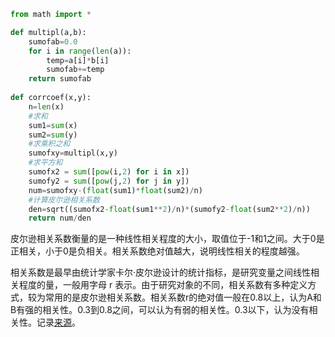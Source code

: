```python
from math import *

def multipl(a,b):
    sumofab=0.0
    for i in range(len(a)):
        temp=a[i]*b[i]
        sumofab+=temp
    return sumofab
 
def corrcoef(x,y):
    n=len(x)
    #求和
    sum1=sum(x)
    sum2=sum(y)
    #求乘积之和
    sumofxy=multipl(x,y)
    #求平方和
    sumofx2 = sum([pow(i,2) for i in x])
    sumofy2 = sum([pow(j,2) for j in y])
    num=sumofxy-(float(sum1)*float(sum2)/n)
    #计算皮尔逊相关系数
    den=sqrt((sumofx2-float(sum1**2)/n)*(sumofy2-float(sum2**2)/n))
    return num/den
```

皮尔逊相关系数衡量的是一种线性相关程度的大小，取值位于-1和1之间。大于0是正相关，小于0是负相关。相关系数绝对值越大，说明线性相关的程度越强。

相关系数是最早由统计学家卡尔·皮尔逊设计的统计指标，是研究变量之间线性相关程度的量，一般用字母 r 表示。由于研究对象的不同，相关系数有多种定义方式，较为常用的是皮尔逊相关系数。相关系数r的绝对值一般在0.8以上，认为A和B有强的相关性。0.3到0.8之间，可以认为有弱的相关性。0.3以下，认为没有相关性。记录[来源](https://zhidao.baidu.com/question/526371815.html)。